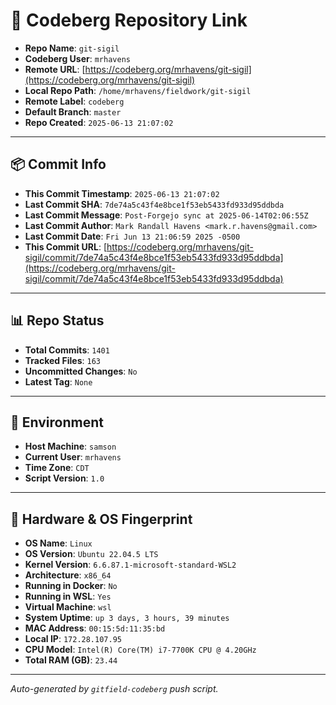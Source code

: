 # 🔗 Codeberg Repository Link

- **Repo Name**: `git-sigil`
- **Codeberg User**: `mrhavens`
- **Remote URL**: [https://codeberg.org/mrhavens/git-sigil](https://codeberg.org/mrhavens/git-sigil)
- **Local Repo Path**: `/home/mrhavens/fieldwork/git-sigil`
- **Remote Label**: `codeberg`
- **Default Branch**: `master`
- **Repo Created**: `2025-06-13 21:07:02`

---

## 📦 Commit Info

- **This Commit Timestamp**: `2025-06-13 21:07:02`
- **Last Commit SHA**: `7de74a5c43f4e8bce1f53eb5433fd933d95ddbda`
- **Last Commit Message**: `Post-Forgejo sync at 2025-06-14T02:06:55Z`
- **Last Commit Author**: `Mark Randall Havens <mark.r.havens@gmail.com>`
- **Last Commit Date**: `Fri Jun 13 21:06:59 2025 -0500`
- **This Commit URL**: [https://codeberg.org/mrhavens/git-sigil/commit/7de74a5c43f4e8bce1f53eb5433fd933d95ddbda](https://codeberg.org/mrhavens/git-sigil/commit/7de74a5c43f4e8bce1f53eb5433fd933d95ddbda)

---

## 📊 Repo Status

- **Total Commits**: `1401`
- **Tracked Files**: `163`
- **Uncommitted Changes**: `No`
- **Latest Tag**: `None`

---

## 🧭 Environment

- **Host Machine**: `samson`
- **Current User**: `mrhavens`
- **Time Zone**: `CDT`
- **Script Version**: `1.0`

---

## 🧬 Hardware & OS Fingerprint

- **OS Name**: `Linux`
- **OS Version**: `Ubuntu 22.04.5 LTS`
- **Kernel Version**: `6.6.87.1-microsoft-standard-WSL2`
- **Architecture**: `x86_64`
- **Running in Docker**: `No`
- **Running in WSL**: `Yes`
- **Virtual Machine**: `wsl`
- **System Uptime**: `up 3 days, 3 hours, 39 minutes`
- **MAC Address**: `00:15:5d:11:35:bd`
- **Local IP**: `172.28.107.95`
- **CPU Model**: `Intel(R) Core(TM) i7-7700K CPU @ 4.20GHz`
- **Total RAM (GB)**: `23.44`

---

_Auto-generated by `gitfield-codeberg` push script._
